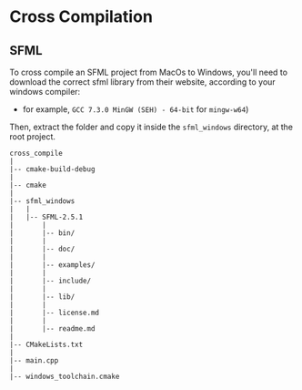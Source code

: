 # Cross Compilation 

## SFML
To cross compile an SFML project from MacOs to Windows,
you'll need to download the correct sfml library from their website,
according to your windows compiler: 

- for example, `GCC 7.3.0 MinGW (SEH) - 64-bit` for `mingw-w64`)

Then, extract the folder and copy it inside the `sfml_windows` directory, at the root project.

```
cross_compile
|
|-- cmake-build-debug
|
|-- cmake
|
|-- sfml_windows
|   |
|   |-- SFML-2.5.1
|       |
|       |-- bin/
|       |
|       |-- doc/
|       |
|       |-- examples/
|       |
|       |-- include/
|       |
|       |-- lib/
|       |
|       |-- license.md
|       |
|       |-- readme.md
|
|-- CMakeLists.txt
|
|-- main.cpp
|
|-- windows_toolchain.cmake
```

